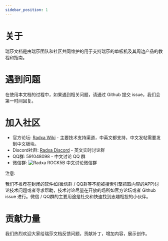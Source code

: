 ```yaml
---
sidebar_position: 1
---
```


# 关于

瑞莎文档是由瑞莎团队和社区共同维护的用于支持瑞莎的单板机及其周边产品的教程和指南。

# 遇到问题

在使用本文档的过程中，如果遇到相关问题，请通过 Github 提交 issue，我们会第一时间回复。

# 加入社区

- 官方论坛: [Radxa Wiki](http://forum.radxa.com) - 主要技术支持渠道，中英文都支持，中文发帖需要发到中文板块。
- Discord社群: [Radxa Discord](https://rock.sh/go) - 英文实时讨论群
- QQ群: 591048098 - 中文讨论 QQ 群
- 微信群: ![Radxa ROCK5B](/zh/img/wechat_group/ROCK5B.webp) 中文讨论微信群

注意:

我们不推荐在封闭的软件如(微信群 / QQ群等不能被搜索引擎抓取内容的APP)讨论技术问题或者寻求帮助，技术讨论尽量在开放的场所如官方论坛或者 Github issue 进行。微信 / QQ群的主要用途是社交和快速找到志趣相投的小伙伴。

# 贡献力量

我们热烈欢迎大家给瑞莎文档反馈问题，贡献补丁，增加内容，展示创作。
